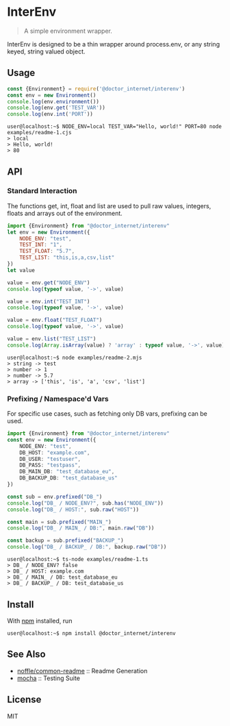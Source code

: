 # InterEnv

> A simple environment wrapper.

InterEnv is designed to be a thin wrapper around process.env, or any string keyed, string valued object.

## Usage

```js {}[examples/readme-1.cjs]
const {Environment} = require('@doctor_internet/interenv')
const env = new Environment()
console.log(env.environment())
console.log(env.get('TEST_VAR'))
console.log(env.int('PORT'))
```
```console
user@localhost:~$ NODE_ENV=local TEST_VAR="Hello, world!" PORT=80 node examples/readme-1.cjs
> local
> Hello, world!
> 80
```

## API

### Standard Interaction

The functions get, int, float and list are used to pull raw values, integers, floats and arrays out of the environment.

```js {}[examples/readme-2.mjs]
import {Environment} from "@doctor_internet/interenv"
let env = new Environment({
	NODE_ENV: "test",
	TEST_INT: "1",
	TEST_FLOAT: "5.7",
	TEST_LIST: "this,is,a,csv,list"
})
let value

value = env.get("NODE_ENV")
console.log(typeof value, '->', value)

value = env.int("TEST_INT")
console.log(typeof value, '->', value)

value = env.float("TEST_FLOAT")
console.log(typeof value, '->', value)

value = env.list("TEST_LIST")
console.log(Array.isArray(value) ? 'array' : typeof value, '->', value)
```
```console
user@localhost:~$ node examples/readme-2.mjs
> string -> test
> number -> 1
> number -> 5.7
> array -> ['this', 'is', 'a', 'csv', 'list']
```

### Prefixing / Namespace'd Vars

For specific use cases, such as fetching only DB vars, prefixing can be used.

```ts {}[examples/readme-3.ts]
import {Environment} from "@doctor_internet/interenv"
const env = new Environment({
    NODE_ENV: "test",
    DB_HOST: "example.com",
    DB_USER: "testuser",
    DB_PASS: "testpass",
    DB_MAIN_DB: "test_database_eu",
    DB_BACKUP_DB: "test_database_us"
})

const sub = env.prefixed("DB_")
console.log("DB_ / NODE_ENV?", sub.has("NODE_ENV"))
console.log("DB_ / HOST:", sub.raw("HOST"))

const main = sub.prefixed("MAIN_")
console.log("DB_ / MAIN_ / DB:", main.raw("DB"))

const backup = sub.prefixed("BACKUP_")
console.log("DB_ / BACKUP_ / DB:", backup.raw("DB"))
```
```console
user@localhost:~$ ts-node examples/readme-1.ts
> DB_ / NODE_ENV? false
> DB_ / HOST: example.com
> DB_ / MAIN_ / DB: test_database_eu
> DB_ / BACKUP_ / DB: test_database_us
```

## Install

With [npm](https://npmjs.org/) installed, run

```console
user@localhost:~$ npm install @doctor_internet/interenv
```

## See Also

- [noffle/common-readme](https://github.com/noffle/common-readme) :: Readme Generation
- [mocha](https://mochajs.org/) :: Testing Suite

## License

MIT
